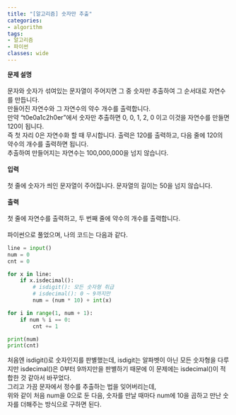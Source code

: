 ```yaml
---
title: "[알고리즘] 숫자만 추출"
categories:
- algorithm
tags:
- 알고리즘
- 파이썬
classes: wide
---
```



**문제 설명**
<br>
<br>문자와 숫자가 섞여있는 문자열이 주어지면 그 중 숫자만 추출하여 그 순서대로 자연수를 만듭니다.
<br>만들어진 자연수와 그 자연수의 약수 개수를 출력합니다.
<br>만약 “t0e0a1c2h0er”에서 숫자만 추출하면 0, 0, 1, 2, 0 이고 이것을 자연수를 만들면 120이 됩니다.
<br>즉 첫 자리 0은 자연수화 할 때 무시합니다. 출력은 120를 출력하고, 다음 줄에 120의 약수의 개수를 출력하면 됩니다.
<br>추출하여 만들어지는 자연수는 100,000,000을 넘지 않습니다.
<br>
<br>**입력**
<br>
<br>첫 줄에 숫자가 씌인 문자열이 주어집니다. 문자열의 길이는 50을 넘지 않습니다.
<br>
<br>**출력**
<br>
<br>첫 줄에 자연수를 출력하고, 두 번째 줄에 약수의 개수를 출력합니다.
<br>
<br>파이썬으로 풀었으며, 나의 코드는 다음과 같다.

```python
line = input()
num = 0
cnt = 0

for x in line:
    if x.isdecimal():
        # isdigit(): 모든 숫자형 취급
        # isdecimal(): 0 ~ 9까지만
        num = (num * 10) + int(x)

for i in range(1, num + 1):
    if num % i == 0:
        cnt += 1

print(num)
print(cnt)

```

처음엔 isdigit()로 숫자인지를 판별했는데, isdigit는 알파벳이 아닌 모든 숫자형을 다루지만 isdecimal()은 0부터 9까지만을 판별하기 때문에 이 문제에는 isdecimal()이 적합한 것 같아서 바꾸었다.
<br>그리고 가끔 문자에서 정수를 추출하는 법을 잊어버리는데,
<br>위와 같이 처음 num을 0으로 둔 다음, 숫자를 만날 때마다 num에 10을 곱하고 만난 숫자를 더해주는 방식으로 구하면 된다.
